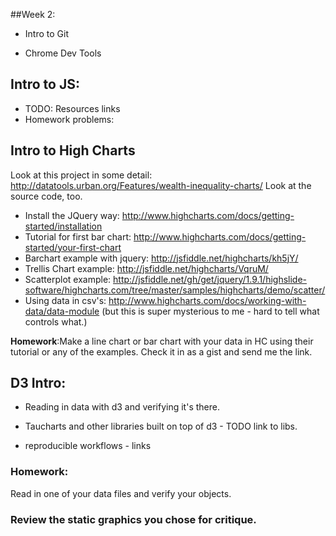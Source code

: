 ##Week 2:


* Intro to Git

* Chrome Dev Tools


## Intro to JS:
* TODO: Resources links
* Homework problems:

## Intro to High Charts

Look at this project in some detail: http://datatools.urban.org/Features/wealth-inequality-charts/
Look at the source code, too.

* Install the JQuery way: http://www.highcharts.com/docs/getting-started/installation
* Tutorial for first bar chart: http://www.highcharts.com/docs/getting-started/your-first-chart
* Barchart example with jquery: http://jsfiddle.net/highcharts/kh5jY/
* Trellis Chart example: http://jsfiddle.net/highcharts/VqruM/
* Scatterplot example: http://jsfiddle.net/gh/get/jquery/1.9.1/highslide-software/highcharts.com/tree/master/samples/highcharts/demo/scatter/
* Using data in csv's: http://www.highcharts.com/docs/working-with-data/data-module (but this is super mysterious to me - hard to tell what controls what.)

**Homework**:Make a line chart or bar chart with your data in HC using their tutorial or any of the examples. Check it in as a gist and send me the link.

## D3 Intro:

* Reading in data with d3 and verifying it's there.

* Taucharts and other libraries built on top of d3 - TODO link to libs.

* reproducible workflows - links

### Homework:
Read in one of your data files and verify your objects.

### Review the static graphics you chose for critique.








